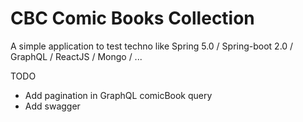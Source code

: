 # CBC Comic Books Collection

A simple application to test techno like Spring 5.0 / Spring-boot 2.0 / GraphQL / ReactJS / Mongo / ...

TODO

* Add pagination in GraphQL comicBook query
* Add swagger
